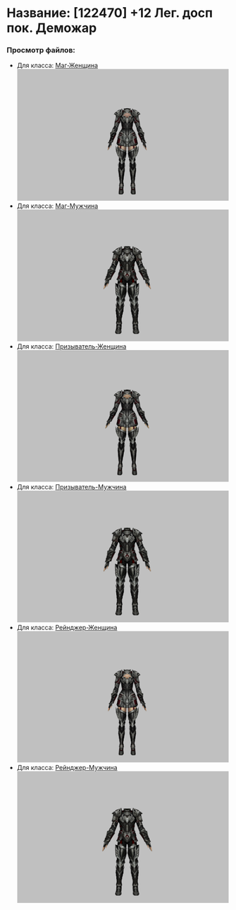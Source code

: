 # Название: [122470] +12 Лег. досп пок. Деможар

### Просмотр файлов:
- Для класса: [Маг-Женщина](Маг-Женщина)
![p050034.png](Маг-Женщина/p050034.png)
- Для класса: [Маг-Мужчина](Маг-Мужчина)
![p040034.png](Маг-Мужчина/p040034.png)
- Для класса: [Призыватель-Женщина](Призыватель-Женщина)
![p090034.png](Призыватель-Женщина/p090034.png)
- Для класса: [Призыватель-Мужчина](Призыватель-Мужчина)
![p080034.png](Призыватель-Мужчина/p080034.png)
- Для класса: [Рейнджер-Женщина](Рейнджер-Женщина)
![p030034.png](Рейнджер-Женщина/p030034.png)
- Для класса: [Рейнджер-Мужчина](Рейнджер-Мужчина)
![p020034.png](Рейнджер-Мужчина/p020034.png)
